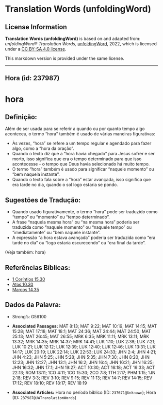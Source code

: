 # Translation Words (unfoldingWord)

## License Information

**Translation Words (unfoldingWord)** is based on and adapted from: _unfoldingWord® Translation Words_, [unfoldingWord](https://unfoldingword.org/utw), 2022, which is licensed under a [CC BY-SA 4.0 license](https://creativecommons.org/licenses/by-sa/4.0/legalcode.en).

This markdown version is provided under the same license.



--------------------------------

## Hora (id: 237987)

hora
====

Definição:
----------

Além de ser usada para se referir a quando ou por quanto tempo algo aconteceu, o termo “hora” também é usado de várias maneiras figurativas:

* Às vezes, “hora” se refere a um tempo regular e agendado para fazer algo, como a “hora da oração”.
* Quando o texto diz que a “hora havia chegado” para Jesus sofrer e ser morto, isso significa que era o tempo determinado para que isso acontecesse \- o tempo que Deus havia selecionado há muito tempo.
* O termo “hora” também é usado para significar “naquele momento” ou “bem naquela instante”.
* Quando o texto fala sobre a “hora” estar avançada, isso significa que era tarde no dia, quando o sol logo estaria se pondo.

Sugestões de Tradução:
----------------------

* Quando usado figurativamente, o termo “hora” pode ser traduzido como “tempo” ou “momento” ou “tempo determinado”.
* A frase “naquela mesma hora” ou “na mesma hora” poderia ser traduzida como “naquele momento” ou “naquele tempo” ou “imediatamente” ou “bem naquele instante”.
* A expressão “a hora estava avançada” poderia ser traduzida como “era tarde no dia” ou “logo estaria escurecendo” ou “era final da tarde”.

(Veja também: hora)

Referências Bíblicas:
---------------------

* [1 Coríntios 15\.30](https://ref.ly/1Cor15:30)
* [Atos 10\.30](https://ref.ly/Acts10:30)
* [Marcos 14\.35](https://ref.ly/Mark14:35)

Dados da Palavra:
-----------------

* Strong’s: G56100

* **Associated Passages:** MAT 8:13; MAT 9:22; MAT 10:19; MAT 14:15; MAT 15:28; MAT 17:18; MAT 18:1; MAT 24:36; MAT 24:44; MAT 24:50; MAT 25:13; MAT 26:45; MAT 26:55; MRK 6:35; MRK 11:11; MRK 13:11; MRK 13:32; MRK 14:35; MRK 14:37; MRK 14:41; LUK 1:10; LUK 2:38; LUK 7:21; LUK 10:21; LUK 12:12; LUK 12:39; LUK 12:40; LUK 12:46; LUK 13:31; LUK 14:17; LUK 20:19; LUK 22:14; LUK 22:53; LUK 24:33; JHN 2:4; JHN 4:21; JHN 4:23; JHN 5:25; JHN 5:28; JHN 5:35; JHN 7:30; JHN 8:20; JHN 12:23; JHN 12:27; JHN 13:1; JHN 16:2; JHN 16:4; JHN 16:21; JHN 16:25; JHN 16:32; JHN 17:1; JHN 19:27; ACT 10:30; ACT 16:18; ACT 16:33; ACT 22:13; ROM 13:11; 1CO 4:11; 1CO 15:30; 2CO 7:8; 1TH 2:17; PHM 1:15; 1JN 2:18; REV 3:3; REV 3:10; REV 9:15; REV 11:13; REV 14:7; REV 14:15; REV 17:12; REV 18:10; REV 18:17; REV 18:19
* **Associated Articles:** Hora no período bíblico (ID: `237671@Unknown`); Hora (ID: `237987@UWTranslationWords`)


